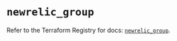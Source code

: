 # `newrelic_group`

Refer to the Terraform Registry for docs: [`newrelic_group`](https://registry.terraform.io/providers/newrelic/newrelic/3.48.0/docs/resources/group).
